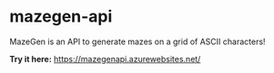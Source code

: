 # mazegen-api
 MazeGen is an API to generate mazes on a grid of ASCII characters!

**Try it here:** https://mazegenapi.azurewebsites.net/
